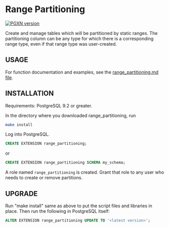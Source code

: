 # Range Partitioning

[![PGXN version](https://badge.fury.io/pg/range_partitioning.svg)](https://badge.fury.io/pg/range_partitioning)

Create and manage tables which will be partitioned by static ranges. The partitioning column can be any type for which there is a corresponding range type, even if that range type was user-created.

## USAGE
For function documentation and examples, see the [range_partitioning.md file](doc/range_partitioning.md).

## INSTALLATION

Requirements: PostgreSQL 9.2 or greater.

In the directory where you downloaded range_partitioning, run

```bash
make install
```

Log into PostgreSQL.

```sql
CREATE EXTENSION range_partitioning;
```

or
```sql
CREATE EXTENSION range_partitioning SCHEMA my_schema;
```

A role named ```range_partitioning``` is created. Grant that role to any user who needs to create or remove partitions.


## UPGRADE

Run "make install" same as above to put the script files and libraries in place. Then run the following in PostgreSQL itself:

```sql
ALTER EXTENSION range_partitioning UPDATE TO '<latest version>';
```

